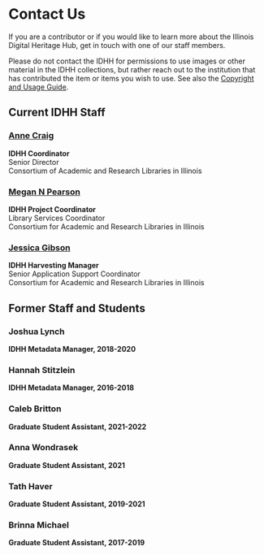 # Contact Us
If you are a contributor or if you would like to learn more about the Illinois Digital Heritage Hub, get in touch with one of our staff members.

Please do not contact the IDHH for permissions to use images or other material in the IDHH collections, but rather reach out to the institution that has contributed the item or items you wish to use. See also the [Copyright and Usage Guide](/about/usage-terms).

## Current IDHH Staff                                           

### [Anne Craig](mailto:abcraig@uillinois.edu)
**IDHH Coordinator**  
Senior Director  
Consortium of Academic and Research Libraries in Illinois

### [Megan N Pearson](mailto:megannp4@uillinois.edu)
**IDHH Project Coordinator**  
Library Services Coordinator  
Consortium for Academic and Research Libraries in Illinois

### [Jessica Gibson](mailto:oram@uillinois.edu)
**IDHH Harvesting Manager**  
Senior Application Support Coordinator  
Consortium for Academic and Research Libraries in Illinois

## Former Staff and Students

### Joshua Lynch
**IDHH Metadata Manager, 2018-2020**

### Hannah Stitzlein
**IDHH Metadata Manager, 2016-2018**

### Caleb Britton
**Graduate Student Assistant, 2021-2022**

### Anna Wondrasek
**Graduate Student Assistant, 2021**

### Tath Haver
**Graduate Student Assistant, 2019-2021**

### Brinna Michael
**Graduate Student Assistant, 2017-2019**
